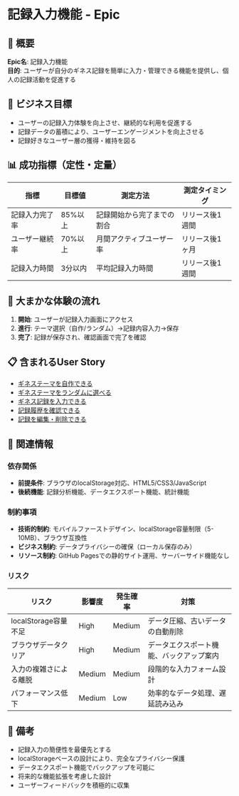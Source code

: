 # 記録入力機能 - Epic

## 📖 概要

**Epic名**: 記録入力機能  
**目的**: ユーザーが自分のギネス記録を簡単に入力・管理できる機能を提供し、個人の記録活動を促進する  


## 🎯 ビジネス目標
- ユーザーの記録入力体験を向上させ、継続的な利用を促進する
- 記録データの蓄積により、ユーザーエンゲージメントを向上させる
- 記録好きなユーザー層の獲得・維持を図る


## 📊 成功指標（定性・定量）
| 指標 | 目標値 | 測定方法 | 測定タイミング |
|------|--------|----------|----------------|
| 記録入力完了率 | 85%以上 | 記録開始から完了までの割合 | リリース後1週間 |
| ユーザー継続率 | 70%以上 | 月間アクティブユーザー率 | リリース後1ヶ月 |
| 記録入力時間 | 3分以内 | 平均記録入力時間 | リリース後1週間 |


## 🔄 大まかな体験の流れ
1. **開始**: ユーザーが記録入力画面にアクセス
2. **進行**: テーマ選択（自作/ランダム）→記録内容入力→保存
3. **完了**: 記録が保存され、確認画面で完了を確認


## 📋 含まれるUser Story
- [ギネステーマを自作できる](./us-ギネステーマを自作できる.md)
- [ギネステーマをランダムに選べる](./us-ギネステーマをランダムに選べる.md)
- [ギネス記録を入力できる](./us-ギネス記録を入力できる.md)
- [記録履歴を確認できる](./us-記録履歴を確認できる.md)
- [記録を編集・削除できる](./us-記録を編集・削除できる.md)


## 🔗 関連情報

### 依存関係
- **前提条件**: ブラウザのlocalStorage対応、HTML5/CSS3/JavaScript
- **後続機能**: 記録分析機能、データエクスポート機能、統計機能

### 制約事項
- **技術的制約**: モバイルファーストデザイン、localStorage容量制限（5-10MB）、ブラウザ互換性
- **ビジネス制約**: データプライバシーの確保（ローカル保存のみ）
- **リソース制約**: GitHub Pagesでの静的サイト運用、サーバーサイド機能なし

### リスク
| リスク | 影響度 | 発生確率 | 対策 |
|--------|--------|----------|------|
| localStorage容量不足 | High | Medium | データ圧縮、古いデータの自動削除 |
| ブラウザデータクリア | High | Medium | データエクスポート機能、バックアップ案内 |
| 入力の複雑さによる離脱 | Medium | Medium | 段階的な入力フォーム設計 |
| パフォーマンス低下 | Medium | Low | 効率的なデータ処理、遅延読み込み |

## 📝 備考
- 記録入力の簡便性を最優先とする
- localStorageベースの設計により、完全なプライバシー保護
- データエクスポート機能でバックアップを可能に
- 将来的な機能拡張を考慮した設計
- ユーザーフィードバックを積極的に収集 